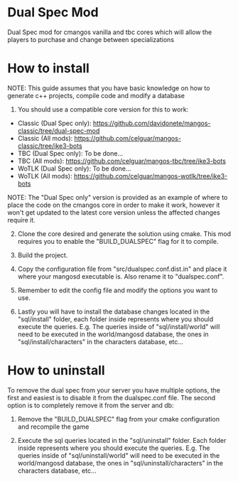 # Dual Spec Mod
Dual Spec mod for cmangos vanilla and tbc cores which will allow the players to purchase and change between specializations

# How to install
NOTE: This guide assumes that you have basic knowledge on how to generate c++ projects, compile code and modify a database

1. You should use a compatible core version for this to work: 
- Classic (Dual Spec only): https://github.com/davidonete/mangos-classic/tree/dual-spec-mod
- Classic (All mods): https://github.com/celguar/mangos-classic/tree/ike3-bots
- TBC (Dual Spec only): To be done...
- TBC (All mods): https://github.com/celguar/mangos-tbc/tree/ike3-bots
- WoTLK (Dual Spec only): To be done...
- WoTLK (All mods): https://github.com/celguar/mangos-wotlk/tree/ike3-bots

NOTE: The "Dual Spec only" version is provided as an example of where to place the code on the cmangos core in order to make it work, however it won't get updated to the latest core version unless the affected changes require it.

2. Clone the core desired and generate the solution using cmake. This mod requires you to enable the "BUILD_DUALSPEC" flag for it to compile.

3. Build the project.

4. Copy the configuration file from "src/dualspec.conf.dist.in" and place it where your mangosd executable is. Also rename it to "dualspec.conf".

5. Remember to edit the config file and modify the options you want to use.

6. Lastly you will have to install the database changes located in the "sql/install" folder, each folder inside represents where you should execute the queries. E.g. The queries inside of "sql/install/world" will need to be executed in the world/mangosd database, the ones in "sql/install/characters" in the characters database, etc...

# How to uninstall
To remove the dual spec from your server you have multiple options, the first and easiest is to disable it from the dualspec.conf file. The second option is to completely remove it from the server and db:

1. Remove the "BUILD_DUALSPEC" flag from your cmake configuration and recompile the game

2. Execute the sql queries located in the "sql/uninstall" folder. Each folder inside represents where you should execute the queries. E.g. The queries inside of "sql/uninstall/world" will need to be executed in the world/mangosd database, the ones in "sql/uninstall/characters" in the characters database, etc...
